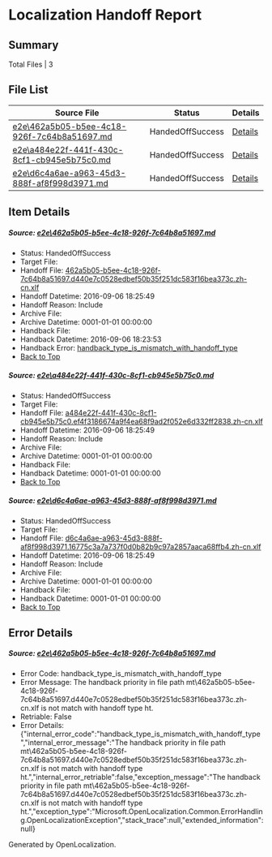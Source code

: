 # <a name='report-top'></a> Localization Handoff Report

## Summary
 Total Files | 3

## File List
 Source File | Status | Details 
 ----------- | ------ | ------- 
 [e2e\462a5b05-b5ee-4c18-926f-7c64b8a51697.md](https://github.com/OpenLocalizationTestOrg/ol-test0/blob/54021cd4a590284fdc97d5b563303916a56d9c9a/e2e/462a5b05-b5ee-4c18-926f-7c64b8a51697.md) | HandedOffSuccess | [Details](#c9632c966a5fc2bc7e76fb49774a11d094e728204)
 [e2e\a484e22f-441f-430c-8cf1-cb945e5b75c0.md](https://github.com/OpenLocalizationTestOrg/ol-test0/blob/a5c46c263b41ad26ea2444505d4906830ff081af/e2e/a484e22f-441f-430c-8cf1-cb945e5b75c0.md) | HandedOffSuccess | [Details](#bab5f022b140ba25b2c9da89e9775b8475c060436)
 [e2e\d6c4a6ae-a963-45d3-888f-af8f998d3971.md](https://github.com/OpenLocalizationTestOrg/ol-test0/blob/cbc38f90af180db3d66381c5b1f0219a597403b1/e2e/d6c4a6ae-a963-45d3-888f-af8f998d3971.md) | HandedOffSuccess | [Details](#c16fd4ffe1067a1de765b3749ada3da1fb1dd29c9)

## Item Details
##### <a name='c9632c966a5fc2bc7e76fb49774a11d094e728204'></a> Source: [e2e\462a5b05-b5ee-4c18-926f-7c64b8a51697.md](https://github.com/OpenLocalizationTestOrg/ol-test0/blob/54021cd4a590284fdc97d5b563303916a56d9c9a/e2e/462a5b05-b5ee-4c18-926f-7c64b8a51697.md)
* Status: HandedOffSuccess
* Target File: 
* Handoff File: [462a5b05-b5ee-4c18-926f-7c64b8a51697.d440e7c0528edbef50b35f251dc583f16bea373c.zh-cn.xlf](https://github.com/OpenLocalizationTestOrg/ol-test0-handoff/blob/0b04eaea361f91ad350e2dcee70f4635c70420a4/ol-handoff/OpenLocalizationTestOrg/ol-test0-zhcn/ci/ht/462a5b05-b5ee-4c18-926f-7c64b8a51697.d440e7c0528edbef50b35f251dc583f16bea373c.zh-cn.xlf)
* Handoff Datetime: 2016-09-06 18:25:49
* Handoff Reason: Include
* Archive File: 
* Archive Datetime: 0001-01-01 00:00:00
* Handback File: 
* Handback Datetime: 2016-09-06 18:23:53
* Handback Error: [handback_type_is_mismatch_with_handoff_type](#c9632c966a5fc2bc7e76fb49774a11d094e728204handback_type_is_mismatch_with_handoff_type)
* [Back to Top](#report-top)

##### <a name='bab5f022b140ba25b2c9da89e9775b8475c060436'></a> Source: [e2e\a484e22f-441f-430c-8cf1-cb945e5b75c0.md](https://github.com/OpenLocalizationTestOrg/ol-test0/blob/a5c46c263b41ad26ea2444505d4906830ff081af/e2e/a484e22f-441f-430c-8cf1-cb945e5b75c0.md)
* Status: HandedOffSuccess
* Target File: 
* Handoff File: [a484e22f-441f-430c-8cf1-cb945e5b75c0.ef4f3186674a9f4ea68f9ad2f052e6d332ff2838.zh-cn.xlf](https://github.com/OpenLocalizationTestOrg/ol-test0-handoff/blob/0b04eaea361f91ad350e2dcee70f4635c70420a4/ol-handoff/OpenLocalizationTestOrg/ol-test0-zhcn/ci/ht/a484e22f-441f-430c-8cf1-cb945e5b75c0.ef4f3186674a9f4ea68f9ad2f052e6d332ff2838.zh-cn.xlf)
* Handoff Datetime: 2016-09-06 18:25:49
* Handoff Reason: Include
* Archive File: 
* Archive Datetime: 0001-01-01 00:00:00
* Handback File: 
* Handback Datetime: 0001-01-01 00:00:00
* [Back to Top](#report-top)

##### <a name='c16fd4ffe1067a1de765b3749ada3da1fb1dd29c9'></a> Source: [e2e\d6c4a6ae-a963-45d3-888f-af8f998d3971.md](https://github.com/OpenLocalizationTestOrg/ol-test0/blob/cbc38f90af180db3d66381c5b1f0219a597403b1/e2e/d6c4a6ae-a963-45d3-888f-af8f998d3971.md)
* Status: HandedOffSuccess
* Target File: 
* Handoff File: [d6c4a6ae-a963-45d3-888f-af8f998d3971.16775c3a7a737f0d0b82b9c97a2857aaca68ffb4.zh-cn.xlf](https://github.com/OpenLocalizationTestOrg/ol-test0-handoff/blob/0b04eaea361f91ad350e2dcee70f4635c70420a4/ol-handoff/OpenLocalizationTestOrg/ol-test0-zhcn/ci/ht/d6c4a6ae-a963-45d3-888f-af8f998d3971.16775c3a7a737f0d0b82b9c97a2857aaca68ffb4.zh-cn.xlf)
* Handoff Datetime: 2016-09-06 18:25:49
* Handoff Reason: Include
* Archive File: 
* Archive Datetime: 0001-01-01 00:00:00
* Handback File: 
* Handback Datetime: 0001-01-01 00:00:00
* [Back to Top](#report-top)


## Error Details
##### <a name='c9632c966a5fc2bc7e76fb49774a11d094e728204handback_type_is_mismatch_with_handoff_type'></a> Source: [e2e\462a5b05-b5ee-4c18-926f-7c64b8a51697.md](#c9632c966a5fc2bc7e76fb49774a11d094e728204)
* Error Code: handback_type_is_mismatch_with_handoff_type
* Error Message: The handback priority in file path mt\462a5b05-b5ee-4c18-926f-7c64b8a51697.d440e7c0528edbef50b35f251dc583f16bea373c.zh-cn.xlf is not match with handoff type ht.
* Retriable: False
* Error Details: {"internal_error_code":"handback_type_is_mismatch_with_handoff_type","internal_error_message":"The handback priority in file path mt\\462a5b05-b5ee-4c18-926f-7c64b8a51697.d440e7c0528edbef50b35f251dc583f16bea373c.zh-cn.xlf is not match with handoff type ht.","internal_error_retriable":false,"exception_message":"The handback priority in file path mt\\462a5b05-b5ee-4c18-926f-7c64b8a51697.d440e7c0528edbef50b35f251dc583f16bea373c.zh-cn.xlf is not match with handoff type ht.","exception_type":"Microsoft.OpenLocalization.Common.ErrorHandling.OpenLocalizationException","stack_trace":null,"extended_information":null}


Generated by OpenLocalization.
